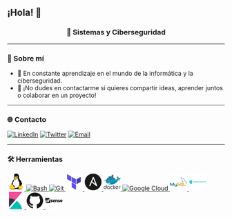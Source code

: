 ## ¡Hola! 👋

<h3 align="center">🚀 Sistemas y Ciberseguridad</h3>


---

### 💬 Sobre mí
- 🌱 En constante aprendizaje en el mundo de la informática y la ciberseguridad.
- 💬 ¡No dudes en contactarme si quieres compartir ideas, aprender juntos o colaborar en un proyecto!

---

### 🌐 Contacto
<p align="left">
  <a href="#" target="_blank"><img src="https://cdn.jsdelivr.net/npm/simple-icons@3.0.1/icons/linkedin.svg" alt="LinkedIn" width="40" height="40"/></a>
  <a href="#" target="_blank"><img src="https://cdn.jsdelivr.net/npm/simple-icons@3.0.1/icons/twitter.svg" alt="Twitter" width="40" height="40"/></a>
  <a href="#" target="_blank"><img src="https://cdn.jsdelivr.net/npm/simple-icons@3.0.1/icons/gmail.svg" alt="Email" width="40" height="40"/></a>
</p>

---

### 🛠️ Herramientas
<p align="left"> 
  <a href="https://www.linux.org/" target="_blank" rel="noreferrer"> <img src="https://raw.githubusercontent.com/devicons/devicon/master/icons/linux/linux-original.svg" alt="Linux" width="40" height="40"/> </a> 
  <a href="https://www.gnu.org/software/bash/" target="_blank" rel="noreferrer"> <img src="https://www.vectorlogo.zone/logos/gnu_bash/gnu_bash-icon.svg" alt="Bash" width="40" height="40"/> </a> 
  <a href="https://git-scm.com/" target="_blank" rel="noreferrer"> <img src="https://www.vectorlogo.zone/logos/git-scm/git-scm-icon.svg" alt="Git" width="40" height="40"/> </a> 
  <a href="https://www.terraform.io/" target="_blank" rel="noreferrer"> <img src="https://raw.githubusercontent.com/devicons/devicon/refs/heads/master/icons/terraform/terraform-original.svg" alt="Terraform" width="40" height="40"/> </a>
  <a href="https://www.ansible.com/" target="_blank" rel="noreferrer"> <img src="https://raw.githubusercontent.com/devicons/devicon/refs/heads/master/icons/ansible/ansible-original.svg" alt="Ansible" width="40" height="40"/> </a> 
  <a href="https://www.docker.com/" target="_blank" rel="noreferrer"> <img src="https://raw.githubusercontent.com/devicons/devicon/master/icons/docker/docker-original-wordmark.svg" alt="Docker" width="40" height="40"/> </a> 
  <a href="https://cloud.google.com" target="_blank" rel="noreferrer"> <img src="https://www.vectorlogo.zone/logos/google_cloud/google_cloud-icon.svg" alt="Google Cloud" width="40" height="40"/> </a> 
  <a href="https://www.mysql.com/" target="_blank" rel="noreferrer"> <img src="https://raw.githubusercontent.com/devicons/devicon/master/icons/mysql/mysql-original-wordmark.svg" alt="MySQL" width="40" height="40"/> </a> 
  <a href="https://www.elastic.co/es/elasticsearch" target="_blank" rel="noreferrer"> <img src="https://raw.githubusercontent.com/devicons/devicon/refs/heads/master/icons/elasticsearch/elasticsearch-plain-wordmark.svg" alt="Elasticsearch" width="40" height="40"/> </a>
  <a href="https://www.elastic.co/es/kibana" target="_blank" rel="noreferrer"> <img src="https://raw.githubusercontent.com/devicons/devicon/refs/heads/master/icons/kibana/kibana-original.svg" alt="Kibana" width="40" height="40"/> </a>
  <a href="https://github.com/" target="_blank" rel="noreferrer"> <img src="https://raw.githubusercontent.com/devicons/devicon/refs/heads/master/icons/github/github-original.svg" alt="GitHub" width="40" height="40"/> </a>
  <a href="https://www.pfsense.org/" target="_blank" rel="noreferrer"> <img src="https://raw.githubusercontent.com/devicons/devicon/refs/heads/master/icons/pfsense/pfsense-original-wordmark.svg" alt="pfSense" width="40" height="40"/> </a>
</p>

